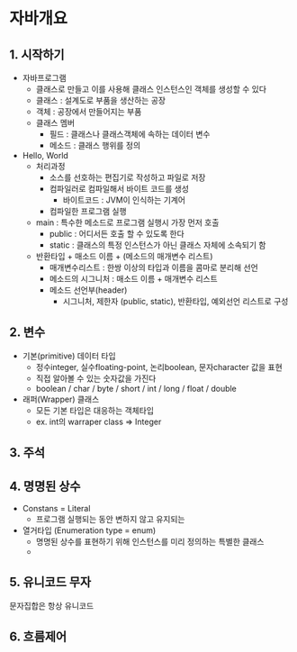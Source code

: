 # 자바개요
## 1. 시작하기
* 자바프로그램
	* 클래스로 만들고 이를 사용해 클래스 인스턴스인 객체를 생성할 수 있다
	* 클래스 : 설계도로 부품을 생산하는 공장
	* 객체 : 공장에서 만들어지는 부품
	* 클래스 멤버
		* 필드 : 클래스나 클래스객체에 속하는 데이터 변수
		* 메소드 : 클래스 행위를 정의
* Hello, World
	* 처리과정
		* 소스를 선호하는 편집기로 작성하고 파일로 저장
		* 컴파일러로 컴파일해서 바이트 코드를 생성
			* 바이트코드 : JVM이 인식하는 기계어
		* 컴파일한 프로그램 실행
	* main : 특수한 메소드로 프로그램 실행시 가장 먼저 호출
		* public : 어디서든 호출 할 수 있도록 한다
		* static : 클래스의 특정 인스턴스가 아닌 클래스 자체에 소속되기 함
	* 반환타입 + 매소드 이름 + (메소드의 매개변수 리스트)
		* 매개변수리스트 : 한쌍 이상의 타입과 이름을 콤마로 분리해 선언
		* 메소드의 시그니처 : 매소드 이름 + 매개변수 리스트
		* 메소드 선언부(header) 
			* 시그니처, 제한자 (public, static), 반환타입, 예외선언 리스트로 구성
## 2. 변수
* 기본(primitive) 데이터 타입
	* 정수integer, 실수floating-point, 논리boolean, 문자character 값을 표현
	* 직접 알아볼 수 있는 숫자값을 가진다
	* boolean / char / byte / short / int / long / float / double
* 래퍼(Wrapper) 클래스
	* 	모든 기본 타입은 대응하는 객체타입
	* ex. int의 warraper class => Integer

## 3. 주석
## 4. 명명된 상수
* Constans = Literal
	* 프로그램 실행되는 동안 변하지 않고 유지되는 
* 열거타입 (Enumeration type = enum)
	* 명명된 상수를 표현하기 위해 인스턴스를 미리 정의하는 특별한 클래스
	* 
## 5. 유니코드 무자
문자집합은 항상 유니코드
## 6. 흐름제어
<!--stackedit_data:
eyJoaXN0b3J5IjpbMTIzNzI2OTEwOCwtNzA0NTc0NzIyLC03Nj
kxNzE1Nyw3MzA5OTgxMTZdfQ==
-->